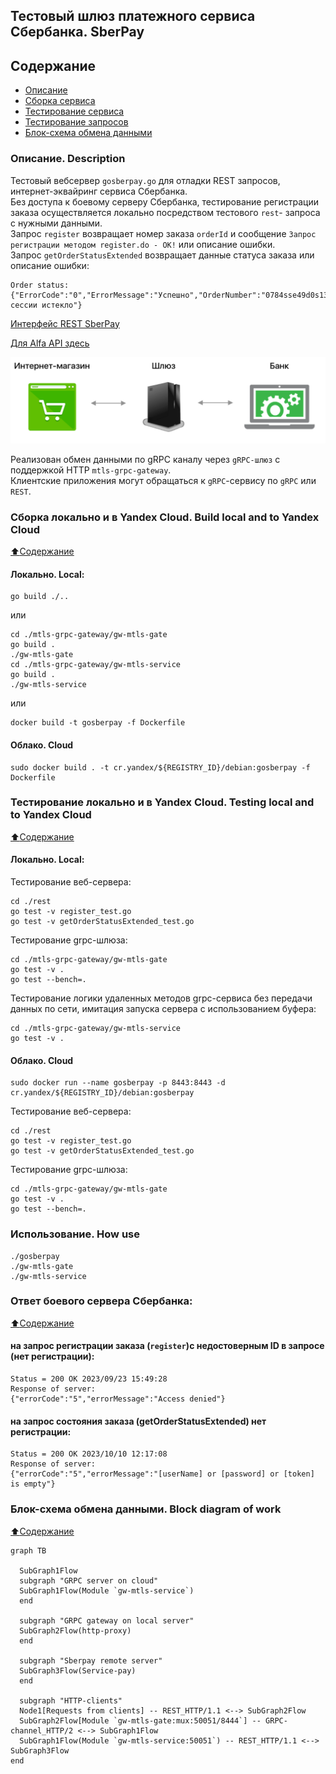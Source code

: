 ## Тестовый шлюз платежного сервиса Сбербанка. SberPay  
## Содержание
- [Описание](https://github.com/blablatov/gosberpay/blob/master/README.md#Описание-Description)  
- [Сборка сервиса](https://github.com/blablatov/gosberpay/blob/master/README.md#Сборка-локально-и-в-Yandex-Cloud-Build-local-and-to-Yandex-Cloud)
- [Тестирование сервиса](https://github.com/blablatov/gosberpay/blob/master/README.md#Тестирование-локально-и-в-Yandex-Cloud-Testing-local-and-to-Yandex-Cloud)
- [Тестирование запросов](https://github.com/blablatov/gosberpay/blob/master/README.md#Ответ-боевого-сервера-Сбербанка)
- [Блок-схема обмена данными](https://github.com/blablatov/gosberpay/blob/master/README.md#Блок-схема-обмена-данными-Block-diagram-of-work)

### Описание. Description  
Тестовый вебсервер `gosberpay.go` для отладки REST запросов, интернет-эквайринг сервиса Сбербанка.  
Без доступа к боевому серверу Сбербанка, тестирование регистрации заказа осуществляется локально посредством тестового `rest`- запроса с нужными данными.   
Запрос `register` возвращает номер заказа `orderId` и сообщение `Запрос регистрации методом register.do - ОК!` или описание ошибки.    
Запрос `getOrderStatusExtended` возвращает данные статуса заказа или описание ошибки:

	Order status: {"ErrorCode":"0","ErrorMessage":"Успешно","OrderNumber":"0784sse49d0s134567890","OrderStatus":"6","ActionCode":"-2007","ActionCodeDescription":"Время сессии истекло"}
 
[Интерфейс REST SberPay](https://securepayments.sberbank.ru/wiki/doku.php/integration:api:rest:start)    
  
[Для Alfa API здесь](https://developers.alfabank.ru/products/alfa-api/documentation/development/specification/introduction)  
	
![Gateway](https://github.com/blablatov/gosberpay/raw/master/gateway.png)

Реализован обмен данными по gRPC каналу через `gRPC-шлюз` с поддержкой HTTP `mtls-grpc-gateway`.  
Клиентские приложения могут обращаться к `gRPC`-сервису по `gRPC` или `REST`.     


### Сборка локально и в Yandex Cloud. Build local and to Yandex Cloud  
[:arrow_up:Содержание](#Содержание)  
#### Локально. Local: 
	go build ./..
или  

	cd ./mtls-grpc-gateway/gw-mtls-gate 
 	go build .
  	./gw-mtls-gate  
 	cd ./mtls-grpc-gateway/gw-mtls-service
  	go build .
   	./gw-mtls-service    
или  

	docker build -t gosberpay -f Dockerfile  
	
#### Облако. Cloud  
	sudo docker build . -t cr.yandex/${REGISTRY_ID}/debian:gosberpay -f Dockerfile


### Тестирование локально и в Yandex Cloud. Testing local and to Yandex Cloud  
[:arrow_up:Содержание](#Содержание)  
#### Локально. Local: 
Тестирование веб-сервера:  

	cd ./rest
	go test -v register_test.go    
	go test -v getOrderStatusExtended_test.go  
Тестирование grpc-шлюза:  

	cd ./mtls-grpc-gateway/gw-mtls-gate  
 	go test -v .
  	go test --bench=.  
Тестирование логики удаленных методов grpc-сервиса без передачи данных по сети, имитация запуска сервера с использованием буфера:  

	cd ./mtls-grpc-gateway/gw-mtls-service  
 	go test -v .  
 		
	
#### Облако. Cloud  

	sudo docker run --name gosberpay -p 8443:8443 -d cr.yandex/${REGISTRY_ID}/debian:gosberpay  
 Тестирование веб-сервера:  
 
 	cd ./rest
	go test -v register_test.go  
	go test -v getOrderStatusExtended_test.go  
 Тестирование grpc-шлюза:  
 
 	cd ./mtls-grpc-gateway/gw-mtls-gate  
 	go test -v .
  	go test --bench=.

   
### Использование. How use  

	./gosberpay
	./gw-mtls-gate  
	./gw-mtls-service   
	
### Ответ боевого сервера Сбербанка:
[:arrow_up:Содержание](#Содержание)  
#### на запрос регистрации заказа (`register`)с недостоверным ID в запросе (нет регистрации):   
	Status = 200 OK 2023/09/23 15:49:28 
	Response of server:
 	{"errorCode":"5","errorMessage":"Access denied"}
	
#### на запрос состояния заказа (getOrderStatusExtended) нет регистрации:  
	Status = 200 OK 2023/10/10 12:17:08 
	Response of server: 
	{"errorCode":"5","errorMessage":"[userName] or [password] or [token] is empty"}  
 
	
### Блок-схема обмена данными. Block diagram of work     
[:arrow_up:Содержание](#Содержание)  
			
```mermaid
graph TB

  SubGraph1Flow
  subgraph "GRPC server on cloud"
  SubGraph1Flow(Module `gw-mtls-service`)
  end
 
  subgraph "GRPC gateway on local server"
  SubGraph2Flow(http-proxy)
  end

  subgraph "Sberpay remote server"
  SubGraph3Flow(Service-pay)
  end

  subgraph "HTTP-clients"
  Node1[Requests from clients] -- REST_HTTP/1.1 <--> SubGraph2Flow
  SubGraph2Flow[Module `gw-mtls-gate:mux:50051/8444`] -- GRPC-channel_HTTP/2 <--> SubGraph1Flow
  SubGraph1Flow(Module `gw-mtls-service:50051`) -- REST_HTTP/1.1 <--> SubGraph3Flow
end
```
  
  